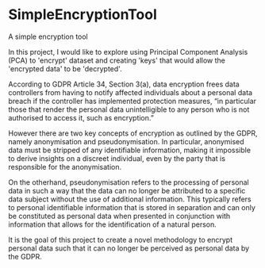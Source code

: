 # SimpleEncryptionTool
A simple encryption tool

In this project, I would like to explore using Principal Component Analysis (PCA) to 'encrypt' dataset and creating 'keys' that would allow the 'encrypted data' to be 'decrypted'.

According to GDPR Article 34, Section 3(a), data encryption frees data controllers from having to notify affected individuals about a personal data breach if the controller has implemented protection measures, “in particular those that render the personal data unintelligible to any person who is not authorised to access it, such as encryption.”

However there are two key concepts of encryption as outlined by the GDPR, namely anonymisation and pseudonymisation. In particular, anonymised data must be stripped of any identifiable information, making it impossible to derive insights on a discreet individual, even by the party that is responsible for the anonymisation.

On the otherhand, pseudonymisation refers to the processing of personal data in such a way that the data can no longer be attributed to a specific data subject without the use of additional information. This typically refers to personal identifiable information that is stored in separation and can only be constituted as personal data when presented in conjunction with information that allows for the identification of a natural person.

It is the goal of this project to create a novel methodology to encrypt personal data such that it can no longer be perceived as personal data by the GDPR.
